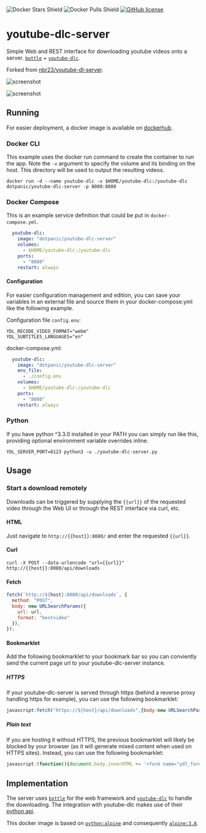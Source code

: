 ![Docker Stars Shield](https://img.shields.io/docker/stars/dotpanic/youtube-dlc-server.svg?style=flat-square)
![Docker Pulls Shield](https://img.shields.io/docker/pulls/dotpanic/youtube-dlc-server.svg?style=flat-square)
[![GitHub license](https://img.shields.io/badge/license-MIT-blue.svg?style=flat-square)](https://raw.githubusercontent.com/dotpanic/youtube-dlc-server/master/LICENSE)

# youtube-dlc-server

Simple Web and REST interface for downloading youtube videos onto a server. [`bottle`](https://github.com/bottlepy/bottle) + [`youtube-dlc`](https://github.com/blackjack4494/youtube-dlc).

Forked from [nbr23/youtube-dl-server](https://github.com/nbr23/youtube-dl-server).

![screenshot][1]

![screenshot][2]

## Running

For easier deployment, a docker image is available on [dockerhub](https://hub.docker.com/r/dotpanic/youtube-dlc-server).

### Docker CLI

This example uses the docker run command to create the container to run the app. Note the `-v` argument to specify the volume and its binding on the host. This directory will be used to output the resulting videos.

```shell
docker run -d --name youtube-dlc -v $HOME/youtube-dlc:/youtube-dlc dotpanic/youtube-dlc-server -p 8080:8080
```

### Docker Compose

This is an example service definition that could be put in `docker-compose.yml`.

```yml
  youtube-dlc:
    image: "dotpanic/youtube-dlc-server"
    volumes:
      - $HOME/youtube-dlc:/youtube-dlc
    ports:
      - "8080"
    restart: always
```

#### Configuration
For easier configuration management and edition, you can save your variables in an external file and source them in your docker-compose.yml like the following example.

Configuration file `config.env`:

```
YDL_RECODE_VIDEO_FORMAT="webm"
YDL_SUBTITLES_LANGUAGES="en"
```

docker-compose.yml:
```yml
  youtube-dlc:
    image: "dotpanic/youtube-dlc-server"
    env_file:
      - ./config.env
    volumes:
      - $HOME/youtube-dlc:/youtube-dlc
    ports:
      - "8080"
    restart: always
```

### Python

If you have python ^3.3.0 installed in your PATH you can simply run like this, providing optional environment variable overrides inline.

```shell
YDL_SERVER_PORT=8123 python3 -u ./youtube-dlc-server.py
```

## Usage

### Start a download remotely

Downloads can be triggered by supplying the `{{url}}` of the requested video through the Web UI or through the REST interface via curl, etc.

#### HTML

Just navigate to `http://{{host}}:8080/` and enter the requested `{{url}}`.

#### Curl

```shell
curl -X POST --data-urlencode "url={{url}}" http://{{host}}:8080/api/downloads
```

#### Fetch

```javascript
fetch(`http://${host}:8080/api/downloads`, {
  method: "POST",
  body: new URLSearchParams({
    url: url,
    format: "bestvideo"
  }),
});
```

#### Bookmarklet

Add the following bookmarklet to your bookmark bar so you can conviently send the current page url to your youtube-dlc-server instance.

##### HTTPS
If your youtube-dlc-server is served through https (behind a reverse proxy handling https for example), you can use the following bookmarklet:

```javascript
javascript:fetch("https://${host}/api/downloads",{body:new URLSearchParams({url:window.location.href,format:"bestvideo"}),method:"POST"});
```

##### Plain text
If you are hosting it without HTTPS, the previous bookmarklet will likely be blocked by your browser (as it will generate mixed content when used on HTTPS sites).
Instead, you can use the following bookmarklet:

```javascript
javascript:(function(){document.body.innerHTML += '<form name="ydl_form" method="POST" action="http://${host}/api/downloads"><input name="url" type="url" value="'+window.location.href+'"/></form>';document.ydl_form.submit()})();
```

## Implementation

The server uses [`bottle`](https://github.com/bottlepy/bottle) for the web framework and [`youtube-dlc`](https://github.com/blackjack4494/youtube-dlc) to handle the downloading. The integration with youtube-dlc makes use of their [python api](https://github.com/blackjack4494/youtube-dlc).

This docker image is based on [`python:alpine`](https://registry.hub.docker.com/_/python/) and consequently [`alpine:3.8`](https://hub.docker.com/_/alpine/).

[1]:youtube-dlc-server.png
[2]:youtube-dlc-server-logs.png
